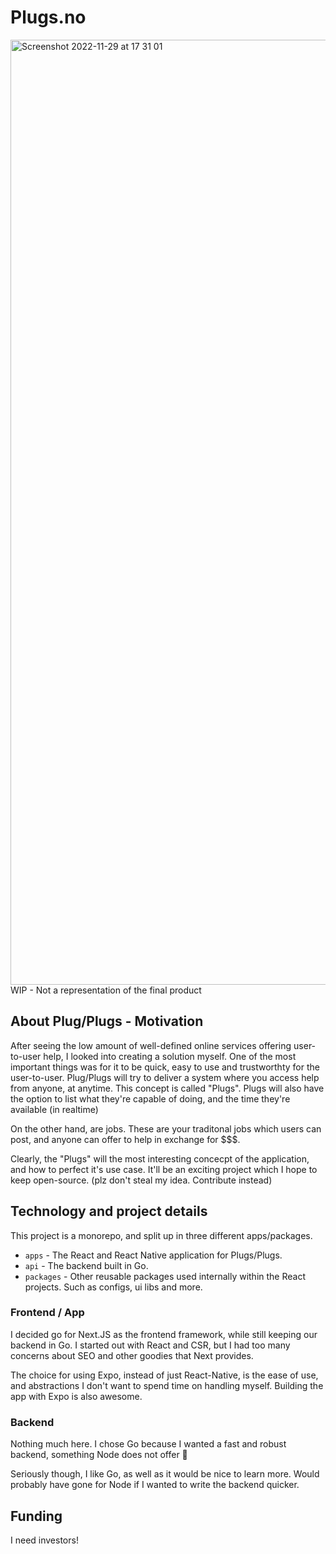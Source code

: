 # Plugs.no

<img width="1512" alt="Screenshot 2022-11-29 at 17 31 01" src="https://user-images.githubusercontent.com/59088889/204587361-9a3683d8-06bc-4b60-806f-f58eb274c6b7.png">
WIP - Not a representation of the final product

## About Plug/Plugs - Motivation

After seeing the low amount of well-defined online services offering user-to-user help, I looked into creating a solution myself.
One of the most important things was for it to be quick, easy to use and trustworthty for the user-to-user.
Plug/Plugs will try to deliver a system where you access help from anyone, at anytime. This concept is called "Plugs".
Plugs will also have the option to list what they're capable of doing, and the time they're available (in realtime)

On the other hand, are jobs. These are your traditonal jobs which users can post, and anyone can offer to help in exchange for $$$.

Clearly, the "Plugs" will the most interesting concecpt of the application, and how to perfect it's use case. It'll be an exciting project which I hope
to keep open-source. (plz don't steal my idea. Contribute instead)

## Technology and project details

This project is a monorepo, and split up in three different apps/packages.

- `apps` - The React and React Native application for Plugs/Plugs.
- `api` - The backend built in Go.
- `packages` - Other reusable packages used internally within the React projects. Such as configs, ui libs and more.

### Frontend / App

I decided go for Next.JS as the frontend framework, while still keeping our backend in Go. I started out with React and CSR, but I had too many concerns about SEO and other goodies that Next provides.

The choice for using Expo, instead of just React-Native, is the ease of use, and abstractions I don't want to spend time on handling myself. Building the app with Expo is also awesome.

### Backend

Nothing much here. I chose Go because I wanted a fast and robust backend, something Node does not offer :eyes:

Seriously though, I like Go, as well as it would be nice to learn more. Would probably have gone for Node if I wanted to write the backend quicker.

## Funding

I need investors!
